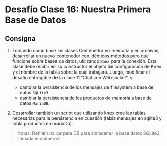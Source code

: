 # Desafío Clase 16: Nuestra Primera Base de Datos

## Consigna
1) Tomando como base las clases Contenedor en memoria y en archivos, desarrollar un nuevo contenedor con idénticos métodos pero que funcione sobre bases de datos, utilizando ```Knex``` para la conexión. Esta clase debe recibir en su constructor el objeto de configuración de Knex y el nombre de la tabla sobre la cual trabajará. Luego, modificar el desafío entregable de la clase 11 ”Chat con Websocket”, y:
    - cambiar la persistencia de los mensajes de filesystem a base de datos ```SQLite3```.
    - cambiar la persistencia de los productos de memoria a base de datos ```MariaDB```.

2) Desarrollar también un script que utilizando knex cree las tablas necesarias para la persistencia en cuestión (tabla mensajes en sqlite3 y tabla productos en mariaDb).

> Notas: Definir una carpeta DB para almacenar la base datos SQLite3 llamada ecommerce